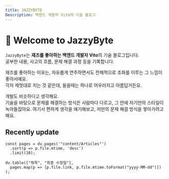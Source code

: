 ```yaml
---
title: JAZZYBYTE
Description: 백엔드 개발자 Vito의 기술 블로그
---
```

# 👋 Welcome to JazzyByte

`JazzyByte`는 **재즈를 좋아하는 백엔드 개발자 Vito**의 기술 블로그입니다.  
공부한 내용, 사고의 흐름,  문제 해결 과정 등을 기록합니다.

재즈를 좋아하는 이유는, 자유롭게 연주하면서도 전체적으로 조화를 이루는 그 느낌이 좋아서예요.  
각자 제멋대로 치는 것 같은데, 들을때는 하나로 어우러지고 아름답거든요.

개발도 비슷하다고 생각해요.  
기술을 바탕으로 문제를 해결하는 방식은 사람마다 다르고, 그 안에 자기만의 스타일이 녹아들잖아요.
여기서 편하게 생각을 얘기해보고,  저만의 문제 해결 방식을 쌓아가려고 해요.


## Recently update

```dataviewjs
const pages = dv.pages('"content/Articles"')
  .sort(p => p.file.mtime, 'desc')
  .limit(10);

dv.table(["제목", "최종 수정일"], 
  pages.map(p => [p.file.link, p.file.mtime.toFormat("yyyy-MM-dd")])
);
```
